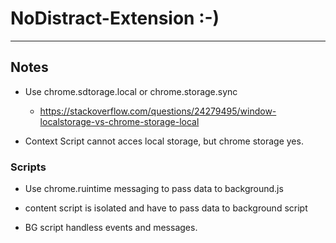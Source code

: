 # NoDistract-Extension :-)

___
## Notes
- Use chrome.sdtorage.local or chrome.storage.sync
  - https://stackoverflow.com/questions/24279495/window-localstorage-vs-chrome-storage-local

- Context Script cannot acces local storage, but chrome storage yes.


### Scripts
- Use chrome.ruintime messaging to pass data to background.js

- content script is isolated and have to pass data to background script

- BG script handless events and messages.

